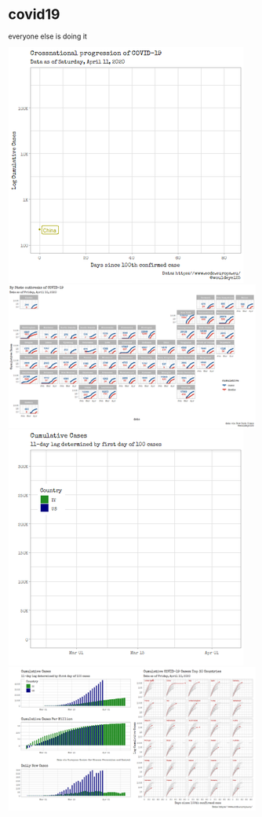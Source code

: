 # covid19
everyone else is doing it

![example](https://github.com/McCartneyAC/covid19/blob/master/crossnational.gif?raw=true)
![example](https://github.com/McCartneyAC/covid19/blob/master/state_map.jpg?raw=true)
![example](https://github.com/McCartneyAC/covid19/blob/master/us_it_animation.gif?raw=true)
![example](https://github.com/McCartneyAC/covid19/blob/master/Rplot04.jpg?raw=true)
